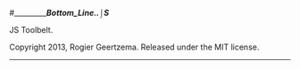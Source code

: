 #_____________Bottom_Line._.⌡S___

JS Toolbelt.

Copyright 2013, Rogier Geertzema.
Released under the MIT license.
________________________________
